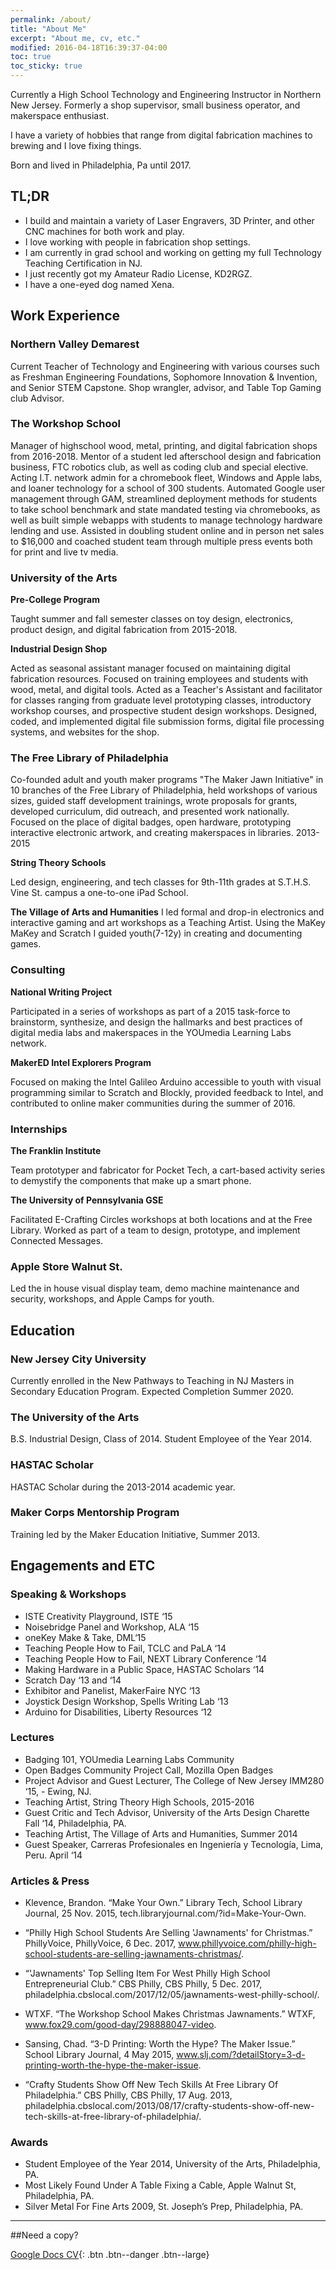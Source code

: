 ```yaml
---
permalink: /about/
title: "About Me"
excerpt: "About me, cv, etc."
modified: 2016-04-18T16:39:37-04:00
toc: true
toc_sticky: true
---
```


Currently a High School Technology and Engineering Instructor in Northern New Jersey. Formerly a shop supervisor, small business operator, and makerspace enthusiast.

I have a variety of hobbies that range from digital fabrication machines to brewing and I love fixing things.

Born and lived in Philadelphia, Pa until 2017.




## TL;DR

- I build and maintain a variety of Laser Engravers, 3D Printer, and other CNC machines for both work and play.
- I love working with people in fabrication shop settings.
- I am currently in grad school and working on getting my full Technology Teaching Certification in NJ.
- I just recently got my Amateur Radio License, KD2RGZ.
- I have a one-eyed dog named Xena.

## Work Experience

### Northern Valley Demarest

Current Teacher of Technology and Engineering with various courses such as Freshman Engineering Foundations, Sophomore Innovation & Invention, and Senior STEM Capstone. Shop wrangler, advisor, and Table Top Gaming club Advisor.

### The Workshop School

Manager of highschool wood, metal, printing, and digital fabrication shops from 2016-2018. Mentor of a student led afterschool design and fabrication business, FTC robotics club, as well as coding club and special elective. Acting I.T. network admin for a chromebook fleet, Windows and Apple labs, and loaner technology for a school of 300 students. Automated Google user management through GAM, streamlined deployment methods for students to take school benchmark and state mandated testing via chromebooks, as well as built simple webapps with students to manage technology hardware lending and use. Assisted in doubling student online and in person net sales to $16,000 and coached student team through multiple press events both for print and live tv media.  

### University of the Arts
**Pre-College Program**

Taught summer and fall semester classes on toy design, electronics, product design, and digital fabrication from 2015-2018.

**Industrial Design Shop**

Acted as seasonal assistant manager focused on maintaining digital fabrication resources. Focused on training employees and students with wood, metal, and digital tools. Acted as a Teacher's Assistant and facilitator for classes ranging from graduate level prototyping classes, introductory workshop courses, and prospective student design workshops. Designed, coded, and implemented digital file submission forms, digital file processing systems, and websites for the shop.

### The Free Library of Philadelphia

Co-founded adult and youth maker programs "The Maker Jawn Initiative" in 10 branches of the Free Library of Philadelphia, held workshops of various sizes, guided staff development trainings, wrote proposals for grants, developed curriculum, did outreach, and presented work nationally. Focused on the place of digital badges, open hardware, prototyping interactive electronic artwork, and creating makerspaces in libraries. 2013-2015



**String Theory Schools**

Led design, engineering, and tech classes for 9th-11th grades at S.T.H.S. Vine St. campus a one-to-one iPad School.

**The Village of Arts and Humanities**
I led formal and drop-in electronics and interactive gaming and art workshops as a Teaching Artist. Using the MaKey MaKey and Scratch I guided youth(7-12y) in creating and documenting games.

### Consulting
**National Writing Project**

Participated in a series of workshops as part of a 2015 task-force to brainstorm, synthesize, and design the hallmarks and best practices of digital media labs and makerspaces in the YOUmedia Learning Labs network.

**MakerED Intel Explorers Program**

Focused on making the Intel Galileo Arduino accessible to youth with visual programming similar to Scratch and Blockly, provided feedback to Intel, and contributed to online maker communities during the summer of 2016.

### Internships
**The Franklin Institute**

Team prototyper and fabricator for Pocket Tech, a cart-based activity series to demystify the components that make up a smart phone.

**The University of Pennsylvania GSE**

 Facilitated E-Crafting Circles workshops at both locations and at the Free Library. Worked as part of a team to design, prototype, and implement Connected Messages.

### Apple Store Walnut St.

Led the in house visual display team, demo machine maintenance and security, workshops, and Apple Camps for youth.

## Education
### New Jersey City University

Currently enrolled in the New Pathways to Teaching in NJ Masters in Secondary Education Program. Expected Completion Summer 2020.
### The University of the Arts

B.S. Industrial Design, Class of 2014.
Student Employee of the Year 2014.
### HASTAC Scholar

HASTAC Scholar during the 2013-2014 academic year.
### Maker Corps Mentorship Program

Training led by the Maker Education Initiative, Summer 2013.

## Engagements and ETC

### Speaking & Workshops

- ISTE Creativity Playground, ISTE ‘15
- Noisebridge Panel and Workshop, ALA ‘15
- oneKey Make & Take, DML‘15
- Teaching People How to Fail, TCLC and PaLA ‘14
- Teaching People How to Fail, NEXT Library Conference ‘14
- Making Hardware in a Public Space, HASTAC Scholars ‘14
- Scratch Day ‘13 and ‘14
- Exhibitor and Panelist, MakerFaire NYC ‘13
- Joystick Design Workshop, Spells Writing Lab ‘13
- Arduino for Disabilities, Liberty Resources ‘12

### Lectures

- Badging 101, YOUmedia Learning Labs Community
- Open Badges Community Project Call, Mozilla Open Badges
- Project Advisor and Guest Lecturer, The College of New Jersey IMM280 ‘15, - Ewing, NJ.
- Teaching Artist, String Theory High Schools, 2015-2016
- Guest Critic and Tech Advisor, University of the Arts Design Charette Fall ‘14, Philadelphia, PA.
- Teaching Artist, The Village of Arts and Humanities, Summer 2014
- Guest Speaker, Carreras Profesionales en Ingeniería y Tecnología, Lima, Peru. April ‘14

### Articles & Press

- Klevence, Brandon. “Make Your Own.” Library Tech, School Library Journal, 25 Nov. 2015, tech.libraryjournal.com/?id=Make-Your-Own.


- “Philly High School Students Are Selling 'Jawnaments' for Christmas.” PhillyVoice, PhillyVoice, 6 Dec. 2017, www.phillyvoice.com/philly-high-school-students-are-selling-jawnaments-christmas/.
- “'Jawnaments' Top Selling Item For West Philly High School Entrepreneurial Club.” CBS Philly, CBS Philly, 5 Dec. 2017, philadelphia.cbslocal.com/2017/12/05/jawnaments-west-philly-school/.
- WTXF. “The Workshop School Makes Christmas Jawnaments.” WTXF, www.fox29.com/good-day/298888047-video.
- Sansing, Chad. “3-D Printing: Worth the Hype? The Maker Issue.” School Library Journal, 4 May 2015, www.slj.com/?detailStory=3-d-printing-worth-the-hype-the-maker-issue.
- “Crafty Students Show Off New Tech Skills At Free Library Of Philadelphia.” CBS Philly, CBS Philly, 17 Aug. 2013, philadelphia.cbslocal.com/2013/08/17/crafty-students-show-off-new-tech-skills-at-free-library-of-philadelphia/.

### Awards

- Student Employee of the Year 2014, University of the Arts, Philadelphia, PA.
- Most Likely Found Under A Table Fixing a Cable, Apple Walnut St, Philadelphia, PA.
- Silver Metal For Fine Arts 2009, St. Joseph’s Prep, Philadelphia, PA.


---

##Need a copy?

[Google Docs CV](https://docs.google.com/document/d/1lhN6D_kEIUEYC4jbdxrDbogR5b4Msk8gVxpDfSDE9Ks/edit?usp=sharing){: .btn .btn--danger .btn--large}
